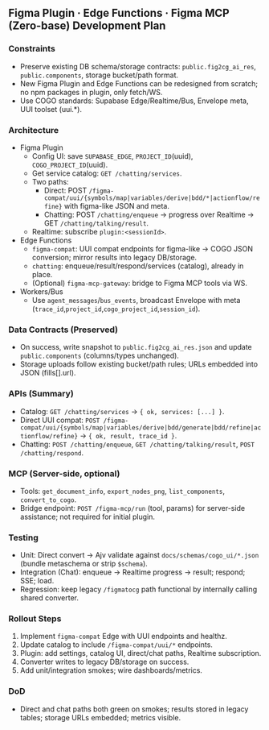 ## Figma Plugin · Edge Functions · Figma MCP (Zero-base) Development Plan

### Constraints
- Preserve existing DB schema/storage contracts: `public.fig2cg_ai_res`, `public.components`, storage bucket/path format.
- New Figma Plugin and Edge Functions can be redesigned from scratch; no npm packages in plugin, only fetch/WS.
- Use COGO standards: Supabase Edge/Realtime/Bus, Envelope meta, UUI toolset (uui.*).

### Architecture
- Figma Plugin
  - Config UI: save `SUPABASE_EDGE`, `PROJECT_ID`(uuid), `COGO_PROJECT_ID`(uuid).
  - Get service catalog: `GET /chatting/services`.
  - Two paths:
    - Direct: POST `/figma-compat/uui/{symbols/map|variables/derive|bdd/*|actionflow/refine}` with figma-like JSON and meta.
    - Chatting: POST `/chatting/enqueue` → progress over Realtime → GET `/chatting/talking/result`.
  - Realtime: subscribe `plugin:<sessionId>`.
- Edge Functions
  - `figma-compat`: UUI compat endpoints for figma-like → COGO JSON conversion; mirror results into legacy DB/storage.
  - `chatting`: enqueue/result/respond/services (catalog), already in place.
  - (Optional) `figma-mcp-gateway`: bridge to Figma MCP tools via WS.
- Workers/Bus
  - Use `agent_messages`/`bus_events`, broadcast Envelope with meta (`trace_id`,`project_id`,`cogo_project_id`,`session_id`).

### Data Contracts (Preserved)
- On success, write snapshot to `public.fig2cg_ai_res.json` and update `public.components` (columns/types unchanged).
- Storage uploads follow existing bucket/path rules; URLs embedded into JSON (fills[].url).

### APIs (Summary)
- Catalog: `GET /chatting/services` → `{ ok, services: [...] }`.
- Direct UUI compat: `POST /figma-compat/uui/{symbols/map|variables/derive|bdd/generate|bdd/refine|actionflow/refine}` → `{ ok, result, trace_id }`.
- Chatting: `POST /chatting/enqueue`, `GET /chatting/talking/result`, `POST /chatting/respond`.

### MCP (Server-side, optional)
- Tools: `get_document_info`, `export_nodes_png`, `list_components`, `convert_to_cogo`.
- Bridge endpoint: `POST /figma-mcp/run` (tool, params) for server-side assistance; not required for initial plugin.

### Testing
- Unit: Direct convert → Ajv validate against `docs/schemas/cogo_ui/*.json` (bundle metaschema or strip `$schema`).
- Integration (Chat): enqueue → Realtime progress → result; respond; SSE; load.
- Regression: keep legacy `/figmatocg` path functional by internally calling shared converter.

### Rollout Steps
1) Implement `figma-compat` Edge with UUI endpoints and healthz.
2) Update catalog to include `/figma-compat/uui/*` endpoints.
3) Plugin: add settings, catalog UI, direct/chat paths, Realtime subscription.
4) Converter writes to legacy DB/storage on success.
5) Add unit/integration smokes; wire dashboards/metrics.

### DoD
- Direct and chat paths both green on smokes; results stored in legacy tables; storage URLs embedded; metrics visible.


